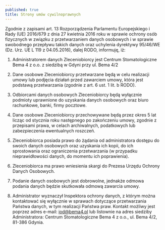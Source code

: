 ```yaml
---
published: true
title: Strony umów cywilnoprawnych
---
```


Zgodnie z zapisami art. 13 Rozporządzenia Parlamentu Europejskiego i Rady (UE) 2016/679 z dnia 27 kwietnia 2016 roku w sprawie ochrony osób fizycznych w związku z przetwarzaniem danych osobowych i w sprawie swobodnego przepływu takich danych oraz uchylenia dyrektywy 95/46/WE (Dz. Urz. UE L 119 z 04.05.2016), dalej RODO, informuję, iż:

1) Administratorem danych Zleceniobiorcy jest Centrum Stomatologiczne Bema 4 z o.o.  z siedzibą w Gdyni przy ul. Bema 4/2

2) Dane osobowe Zleceniobiorcy przetwarzane będą w celu realizacji umowy lub podjęcia działań przed zawarciem umowy, która jest podstawą przetwarzania (zgodnie z art. 6 ust. 1 lit. b RODO).

3) Odbiorcami danych osobowych Zleceniobiorcy będą wyłącznie podmioty uprawnione do uzyskania danych osobowych oraz biuro rachunkowe, banki, firmy pocztowe.

4) Dane osobowe Zleceniobiorcy przechowywane będą przez okres 5 lat licząc od stycznia roku następnego po zakończeniu umowy, zgodnie z przepisami prawa, w celach archiwalnych, podatkowych lub zabezpieczenia ewentualnych roszczeń.

5) Zleceniobiorca posiada prawo do żądania od administratora dostępu do swoich danych osobowych oraz uzyskania ich kopii, do ich sprostowania oraz ograniczenia przetwarzania (w przypadku nieprawidłowości danych, do momentu ich poprawienia).

6) Zleceniobiorca ma prawo wniesienia skargi do Prezesa Urzędu Ochrony Danych Osobowych.

7) Podanie danych osobowych jest dobrowolne, jednakże odmowa podania danych będzie skutkowała odmową zawarcia umowy.

8) Administrator wyznaczył Inspektora ochrony danych, z którym można kontaktować się wyłącznie w sprawach dotyczące przetwarzania Państwa danych, w tym realizacji Państwa praw. Kontakt możliwy jest poprzez adres e-mail: iod@bema4.pl lub listownie na adres siedziby Administratora: Centrum Stomatologiczne Bema 4 z o.o., ul. Bema 4/2, 81-386 Gdynia.
